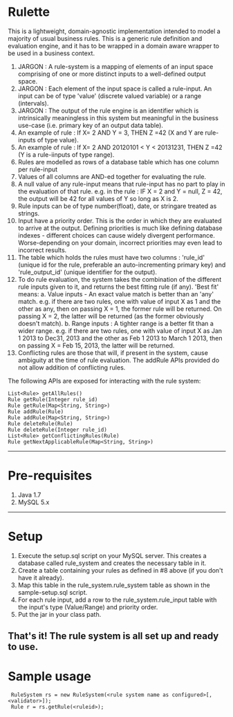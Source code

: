 # Rulette
This is a lightweight, domain-agnostic implementation intended to model a majority of usual business rules. This is a generic rule definition and evaluation engine, and it has to be wrapped in a domain aware wrapper to be used in a business context.

 1. JARGON : A rule-system is a mapping of elements of an input space comprising of one 
 or more distinct inputs to a well-defined output space. 
 2. JARGON : Each element of the input space is called a rule-input. An input can be of type 'value' (discrete valued variable) or a range (intervals).
 3. JARGON : The output of the rule engine is an identifier which is  intrinsically meaningless in this system but meaningful in the business use-case (i.e. primary key of an output data table).
 4. An example of rule : If X= 2 AND Y = 3, THEN Z =42 (X and Y are rule-inputs of type value).
 5. An example of rule : If X= 2 AND 20120101 < Y < 20131231, THEN Z =42 (Y is a rule-iinputs of type range).
 6. Rules are modelled as rows of a database table which has one column per rule-input
 7. Values of all columns are AND-ed together for evaluating the rule.
 8. A null value of any rule-input means that rule-input has no part to play in the evaluation of that rule. e.g. in the rule : IF X = 2 and Y = null, Z = 42, the output will be 42 for all values of Y so long as X is 2.
 6. Rule inputs can be of type number(float), date, or stringare treated as strings.
 7. Input have a priority order. This is the order in which they are evaluated to arrive at the 
    output. Defining priorities is much like defining database indexes - different choices can 
    cause widely divergent performance. Worse-depending on your domain, incorrect priorities may 
    even lead to incorrect results.
 8. The table which holds the rules must have two columns : 'rule_id' (unique id for the rule, preferable an auto-incrementing primary key) and 'rule_output_id' (unique identifier for the output).
 9. To do rule evaluation, the system takes the combination of the different rule inputs given 
    to it, and returns the best fitting rule (if any). 'Best fit' means:
    a. Value inputs - An exact value match is better than an 'any' match. e.g. if there are two 
       rules, one with value of input X as 1 and the other as any, then on passing X = 1, the 
       former rule will be returned. On passing X = 2, the latter will be returned (as the 
       former obviously doesn't match).
    b. Range inputs : A tighter range is a better fit than a wider range. e.g. if there are two 
       rules, one with value of input X as Jan 1 2013 to Dec31, 2013 and the other as Feb 1 2013 
       to March 1 2013, then on passing X = Feb 15, 2013, the latter will be returned.
 10. Conflicting rules are those that will, if present in the system, cause ambiguity at the time 
     of rule evaluation. The addRule APIs provided do not allow addition of conflicting rules.
 
The following APIs are exposed for interacting with the rule system:
```
List<Rule> getAllRules()
Rule getRule(Integer rule_id)
Rule getRule(Map<String, String>)
Rule addRule(Rule)
Rule addRule(Map<String, String>)
Rule deleteRule(Rule)
Rule deleteRule(Integer rule_id)
List<Rule> getConflictingRules(Rule)
Rule getNextApplicableRule(Map<String, String>)
```
-------------------------
#  Pre-requisites
 1. Java 1.7
 2. MySQL 5.x
-------------------------- 
#  Setup
 1. Execute the setup.sql script on your MySQL server. This creates a database called rule_system
    and creates the necessary table in it.
 2. Create a table containing your rules as defined in #8 above (if you don't have it already).
 3. Map this table in the rule_system.rule_system table as shown in the sample-setup.sql script.
 4. For each rule input, add a row to the rule_system.rule_input table with the input's type 
    (Value/Range) and priority order.
 5. Put the jar in your class path.
 
 That's  it! The rule system is all set up and ready to use.
------------------------------------------------------
#  Sample usage #

```
 RuleSystem rs = new RuleSystem(<rule system name as configured>[, <validator>]);
 Rule r = rs.getRule(<ruleid>);
```
